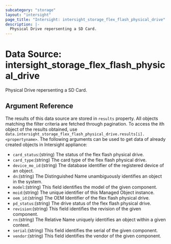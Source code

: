 ```yaml
---
subcategory: "storage"
layout: "intersight"
page_title: "Intersight: intersight_storage_flex_flash_physical_drive"
description: |-
  Physical Drive repersenting a SD Card.
---
```


# Data Source: intersight_storage_flex_flash_physical_drive
Physical Drive repersenting a SD Card.
## Argument Reference
The results of this data source are stored in `results` property.
All objects matching the filter criteria are fetched through pagination.
To access the ith object of the results obtained, use `data.intersight_storage_flex_flash_physical_drive.results[i].<propertyname>`.
The following arguments can be used to get data of already created objects in Intersight appliance:
* `card_status`:(string) The status of the flex flash physical drive. 
* `card_type`:(string) The card type of the flex flash physical drive. 
* `device_mo_id`:(string) The database identifier of the registered device of an object. 
* `dn`:(string) The Distinguished Name unambiguously identifies an object in the system. 
* `model`:(string) This field identifies the model of the given component. 
* `moid`:(string) The unique identifier of this Managed Object instance. 
* `oem_id`:(string) The OEM Identifier of the flex flash physical drive. 
* `pd_status`:(string) The drive status of the flex flash physical drive. 
* `revision`:(string) This field identifies the revision of the given component. 
* `rn`:(string) The Relative Name uniquely identifies an object within a given context. 
* `serial`:(string) This field identifies the serial of the given component. 
* `vendor`:(string) This field identifies the vendor of the given component. 
 